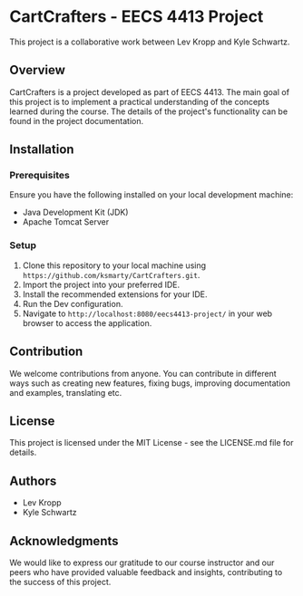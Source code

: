 # CartCrafters - EECS 4413 Project
This project is a collaborative work between Lev Kropp and Kyle Schwartz.

## Overview
CartCrafters is a project developed as part of EECS 4413. The main goal of this project is to implement a practical understanding of the concepts learned during the course. The details of the project's functionality can be found in the project documentation.

## Installation

### Prerequisites
Ensure you have the following installed on your local development machine:
- Java Development Kit (JDK)
- Apache Tomcat Server

### Setup
1. Clone this repository to your local machine using `https://github.com/ksmarty/CartCrafters.git`.
2. Import the project into your preferred IDE.
3. Install the recommended extensions for your IDE.
4. Run the Dev configuration.
5. Navigate to `http://localhost:8080/eecs4413-project/` in your web browser to access the application.

## Contribution
We welcome contributions from anyone. You can contribute in different ways such as creating new features, fixing bugs, improving documentation and examples, translating etc.

## License
This project is licensed under the MIT License - see the LICENSE.md file for details.

## Authors
- Lev Kropp
- Kyle Schwartz

## Acknowledgments
We would like to express our gratitude to our course instructor and our peers who have provided valuable feedback and insights, contributing to the success of this project.
